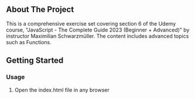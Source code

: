 ## About The Project

This is a comprehensive exercise set covering section 6 of the Udemy course, "JavaScript - The Complete Guide 2023 (Beginner + Advanced)" by instructor Maximilian Schwarzmüller. The content includes advanced topics such as Functions.

## Getting Started

### Usage

1. Open the index.html file in any browser

